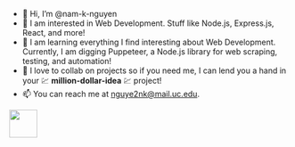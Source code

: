 - 👋 Hi, I’m @nam-k-nguyen
- 👀 I am interested in Web Development. Stuff like Node.js, Express.js, React, and more!
- 🌱 I am learning everything I find interesting about Web Development. Currently, I am digging Puppeteer, a Node.js library for web scraping, testing, and automation!
- 💞️ I love to collab on projects so if you need me, I can lend you a hand in your 💹 **million-dollar-idea** 💹 project!
- 📫 You can reach me at nguye2nk@mail.uc.edu.

<!---
nam-k-nguyen/nam-k-nguyen is a ✨ special ✨ repository because its `README.md` (this file) appears on your GitHub profile.
You can click the Preview link to take a look at your changes.
--->

<div bgcolor="rgb(242,134,48)">
<img width=50 height=50 src="https://cdn.jsdelivr.net/gh/devicons/devicon/icons/react/react-original.svg" />
</div>
